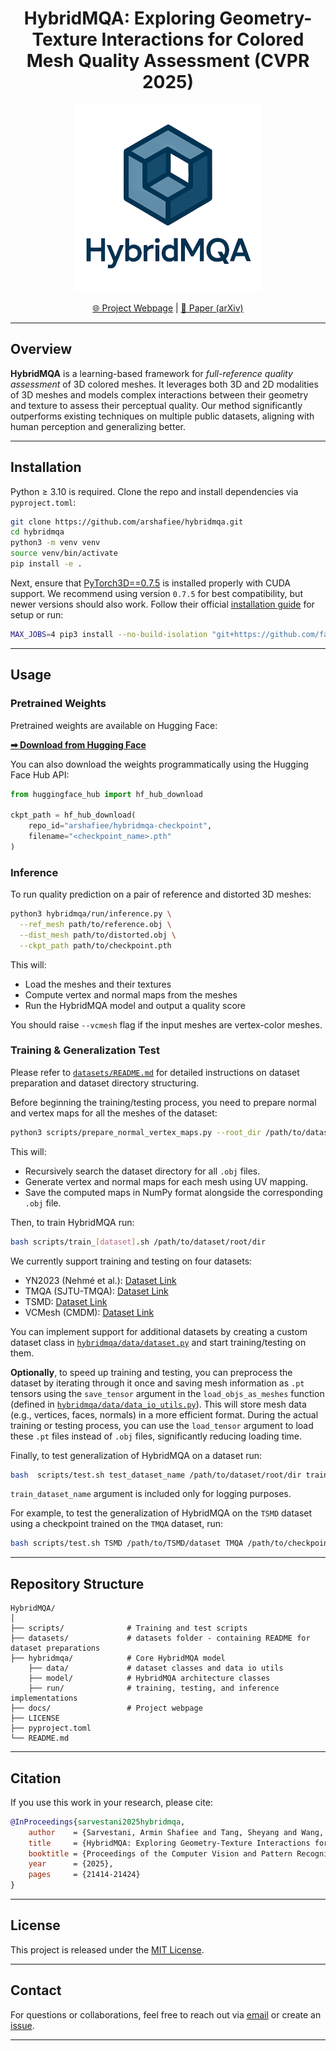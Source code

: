 <h1 align="center">HybridMQA: Exploring Geometry-Texture Interactions for Colored Mesh Quality Assessment (CVPR 2025)</h1>

<p align="center">
  <img src="docs/static/images/logo.png" alt="HybridMQA Logo" width="300"/>
</p>

<p align="center">
  <a href="https://arshafiee.github.io/hybridmqa/">🌐 Project Webpage</a> |
  <a href="https://arxiv.org/pdf/2412.01986">📄 Paper (arXiv)</a>
</p>

---

## Overview

**HybridMQA** is a learning-based framework for *full-reference quality assessment* of 3D colored meshes. It leverages both 3D and 2D modalities of 3D meshes and models complex interactions between their geometry and texture to assess their perceptual quality. Our method significantly outperforms existing techniques on multiple public datasets, aligning with human perception and generalizing better.

---

## Installation

Python ≥ 3.10 is required. Clone the repo and install dependencies via `pyproject.toml`:

```bash
git clone https://github.com/arshafiee/hybridmqa.git
cd hybridmqa
python3 -m venv venv
source venv/bin/activate
pip install -e .
```

Next, ensure that [PyTorch3D==0.7.5](https://github.com/facebookresearch/pytorch3d) is installed properly with CUDA support. We recommend using version `0.7.5` for best compatibility, but newer versions should also work. Follow their official [installation guide](https://github.com/facebookresearch/pytorch3d/blob/main/INSTALL.md) for setup or run:
```bash
MAX_JOBS=4 pip3 install --no-build-isolation "git+https://github.com/facebookresearch/pytorch3d.git@v0.7.5"
```

---

## Usage

### Pretrained Weights

Pretrained weights are available on Hugging Face:

**[➡ Download from Hugging Face](https://huggingface.co/arshafiee/hybridmqa-checkpoint)**

You can also download the weights programmatically using the Hugging Face Hub API:

```python
from huggingface_hub import hf_hub_download

ckpt_path = hf_hub_download(
    repo_id="arshafiee/hybridmqa-checkpoint",
    filename="<checkpoint_name>.pth"
)
```

### Inference

To run quality prediction on a pair of reference and distorted 3D meshes:

```bash
python3 hybridmqa/run/inference.py \
  --ref_mesh path/to/reference.obj \
  --dist_mesh path/to/distorted.obj \
  --ckpt_path path/to/checkpoint.pth
```

This will:
- Load the meshes and their textures
- Compute vertex and normal maps from the meshes
- Run the HybridMQA model and output a quality score

You should raise `--vcmesh` flag if the input meshes are vertex-color meshes.

### Training & Generalization Test

Please refer to [`datasets/README.md`](datasets/README.md) for detailed instructions on dataset preparation and dataset directory structuring.

Before beginning the training/testing process, you need to prepare normal and vertex maps for all the meshes of the
dataset:
```bash
python3 scripts/prepare_normal_vertex_maps.py --root_dir /path/to/dataset/root/dir
```
This will:
- Recursively search the dataset directory for all `.obj` files.
- Generate vertex and normal maps for each mesh using UV mapping.
- Save the computed maps in NumPy format alongside the corresponding `.obj` file.

Then, to train HybridMQA run:

```bash
bash scripts/train_[dataset].sh /path/to/dataset/root/dir
```
We currently support training and testing on four datasets:
- YN2023 (Nehmé et al.): [Dataset Link](https://yananehme.github.io/publications/2022-ACM-TOG)
- TMQA (SJTU-TMQA): [Dataset Link](https://ccccby.github.io/)
- TSMD: [Dataset Link](https://multimedia.tencent.com/resources/tsmd)
- VCMesh (CMDM): [Dataset Link](https://yananehme.github.io/publications/2020-IEEE-TVCG)

You can implement support for additional datasets by creating a custom dataset 
class in [`hybridmqa/data/dataset.py`](hybridmqa/data/dataset.py) and start training/testing on them.

**Optionally**, to speed up training and testing, you can preprocess the dataset by iterating
through it once and saving mesh information as `.pt` tensors using the `save_tensor` argument
in the `load_objs_as_meshes` function 
(defined in [`hybridmqa/data/data_io_utils.py`](hybridmqa/data/data_io_utils.py)).
This will store mesh data (e.g., vertices, faces, normals) in a more efficient format.
During the actual training or testing process, you can use the `load_tensor` argument
to load these `.pt` files instead of `.obj` files, significantly reducing loading time.

Finally, to test generalization of HybridMQA on a dataset run:

```bash
bash  scripts/test.sh test_dataset_name /path/to/dataset/root/dir train_dataset_name /path/to/checkpoint
```
`train_dataset_name` argument is included only for logging purposes.

For example, to test the generalization of HybridMQA on the `TSMD` dataset using a
checkpoint trained on the `TMQA` dataset, run:

```bash
bash scripts/test.sh TSMD /path/to/TSMD/dataset TMQA /path/to/checkpoint.pth
```

---

## Repository Structure

```
HybridMQA/
│
├── scripts/              # Training and test scripts
├── datasets/             # datasets folder - containing README for dataset preparations
├── hybridmqa/            # Core HybridMQA model
    ├── data/             # dataset classes and data io utils
    ├── model/            # HybridMQA architecture classes
    ├── run/              # training, testing, and inference implementations
├── docs/                 # Project webpage
├── LICENSE
├── pyproject.toml
└── README.md
```

---

## Citation

If you use this work in your research, please cite:

```bibtex
@InProceedings{sarvestani2025hybridmqa,
    author    = {Sarvestani, Armin Shafiee and Tang, Sheyang and Wang, Zhou},
    title     = {HybridMQA: Exploring Geometry-Texture Interactions for Colored Mesh Quality Assessment},
    booktitle = {Proceedings of the Computer Vision and Pattern Recognition Conference (CVPR)},
    year      = {2025},
    pages     = {21414-21424}
}
```

---

## License

This project is released under the [MIT License](LICENSE).

---

## Contact

For questions or collaborations, feel free to reach out via [email](mailto:a5shafie@uwaterloo.ca) or create an [issue](https://github.com/arshafiee/hybridmqa/issues).

---

